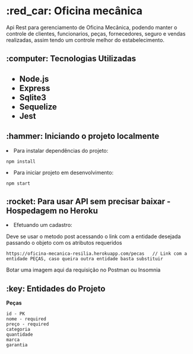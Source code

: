 <h1> :red_car: Oficina mecânica</h1>
Api Rest para gerenciamento de Oficina Mecânica, podendo manter o controle de clientes, funcionarios, peças, fornecedores, seguro e vendas realizadas,
assim tendo um controle melhor do estabelecimento.

<h2>:computer: Tecnologias Utilizadas<h2>
<ul>
    <li>Node.js</li>
    <li>Express</li>
    <li>Sqlite3</li>
    <li>Sequelize</li>
    <li>Jest</li>
</ul>

<h2>:hammer: Iniciando o projeto localmente</h2>
<li>Para instalar dependências do projeto:</li>
    
```  
npm install
```
    
<li>Para iniciar projeto em desenvolvimento:</li>
    
```  
npm start
```  
    
    
<h2>:rocket: Para usar API sem precisar baixar - Hospedagem no Heroku </h2>
<li>Efetuando um cadastro:</li>
<p>Deve se usar o metodo post acessando o link com a entidade desejada passando o objeto com os atributos requeridos </p>
    
```  
https://oficina-mecanica-resilia.herokuapp.com/pecas   // Link com a entidade PEÇAS, caso queira outra entidade basta substituir
```  
    
    
    
<p>Botar uma imagem aqui da requisição no Postman ou Insomnia</p>
    
<h2>:key: Entidades do Projeto</h2>
    <p><b>Peças</b></p>
    
    id - PK
    nome - required
    preço - required
    categoria
    quantidade
    marca
    garantia
